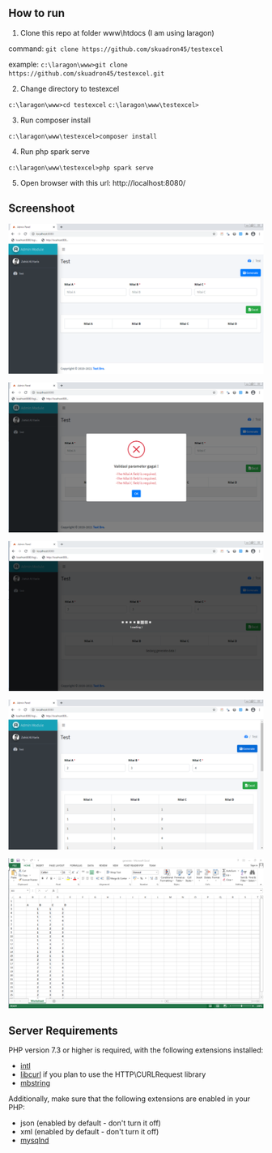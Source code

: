## How to run

1. Clone this repo at folder www\htdocs (I am using laragon)

command:
`git clone https://github.com/skuadron45/testexcel`

example:
`c:\laragon\www>git clone https://github.com/skuadron45/testexcel.git`

2. Change directory to testexcel

`
c:\laragon\www>cd testexcel
`
`
c:\laragon\www\testexcel>
`

3. Run composer install
   
`c:\laragon\www\testexcel>composer install`

4. Run php spark serve

`c:\laragon\www\testexcel>php spark serve`

5. Open browser with this url: http://localhost:8080/

## Screenshoot
![Capture1](https://raw.githubusercontent.com/skuadron45/testexcel/main/.github/Capture1.PNG)

![Capture2](https://raw.githubusercontent.com/skuadron45/testexcel/main/.github/Capture2.PNG)

![Capture3](https://raw.githubusercontent.com/skuadron45/testexcel/main/.github/Capture3.PNG)

![Capture4](https://raw.githubusercontent.com/skuadron45/testexcel/main/.github/Capture4.PNG)

![Capture5](https://raw.githubusercontent.com/skuadron45/testexcel/main/.github/Capture5.PNG)

## Server Requirements

PHP version 7.3 or higher is required, with the following extensions installed:


- [intl](http://php.net/manual/en/intl.requirements.php)
- [libcurl](http://php.net/manual/en/curl.requirements.php) if you plan to use the HTTP\CURLRequest library
- [mbstring](http://php.net/manual/en/mbstring.installation.php)

Additionally, make sure that the following extensions are enabled in your PHP:

- json (enabled by default - don't turn it off)
- xml (enabled by default - don't turn it off)
- [mysqlnd](http://php.net/manual/en/mysqlnd.install.php)
